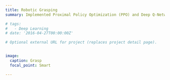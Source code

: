 ```yaml
---
title: Robotic Grasping
summary: Implemented Proximal Policy Optimization (PPO) and Deep Q-Networks (DQN) reinforcement learning algorithms to optimize Kuka robot pick-and-place tasks in PyBullet using OpenAI Gym.

# tags:
#   - Deep Learning
# date: '2016-04-27T00:00:00Z'

# Optional external URL for project (replaces project detail page).


image:
  caption: Grasp
  focal_point: Smart

---
```

